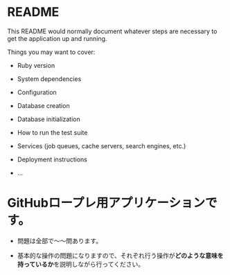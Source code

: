 # README

This README would normally document whatever steps are necessary to get the
application up and running.

Things you may want to cover:

* Ruby version

* System dependencies

* Configuration

* Database creation

* Database initialization

* How to run the test suite

* Services (job queues, cache servers, search engines, etc.)

* Deployment instructions

* ...

# GitHubロープレ用アプリケーションです。

* 問題は全部で〜〜問あります。

* 基本的な操作の問題になりますので、それぞれ行う操作が**どのような意味を持っているか**を説明しながら行ってください。

